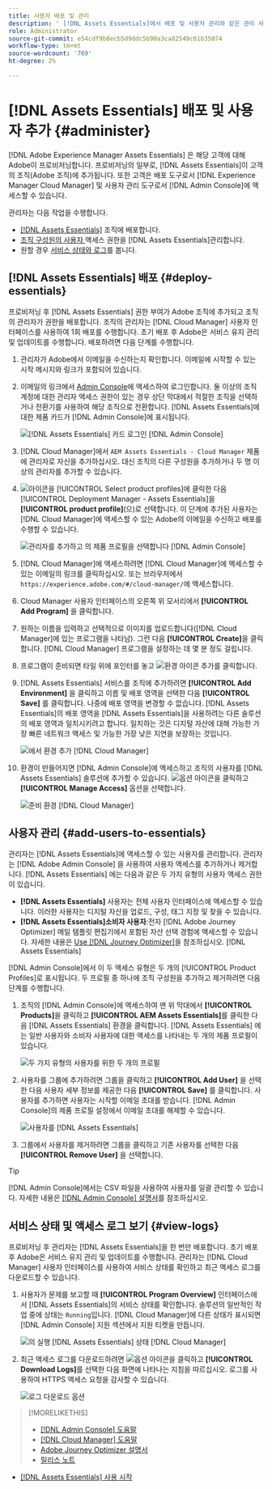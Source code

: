```yaml
---
title: 사용자 배포 및 관리
description: ' [!DNL Assets Essentials]에서 배포 및 사용자 관리와 같은 관리 사용 사례입니다.'
role: Administrator
source-git-commit: e54cdf9b8ecb5d9ddc5b90a3ca82549c61b35074
workflow-type: tm+mt
source-wordcount: '769'
ht-degree: 2%

---
```



# [!DNL Assets Essentials] 배포 및 사용자 추가 {#administer}

[!DNL Adobe Experience Manager Assets Essentials] 은 해당 고객에 대해 Adobe이 프로비저닝합니다. 프로비저닝의 일부로, [!DNL Assets Essentials]이 고객의 조직(Adobe 조직)에 추가됩니다. 또한 고객은 배포 도구로서 [!DNL Experience Manager Cloud Manager] 및 사용자 관리 도구로서 [!DNL Admin Console]에 액세스할 수 있습니다.

관리자는 다음 작업을 수행합니다.

* [ [!DNL Assets Essentials]](#deploy-essentials) 조직에 배포합니다.
* [조직 구성원의 사용자 ](#add-users-to-essentials) 액세스 권한을  [!DNL Assets Essentials]관리합니다.
* 원할 경우 [서비스 상태와 로그](#view-logs)를 봅니다.

## [!DNL Assets Essentials] 배포 {#deploy-essentials}

프로비저닝 후 [!DNL Assets Essentials] 권한 부여가 Adobe 조직에 추가되고 조직의 관리자가 권한을 배포합니다. 조직의 관리자는 [!DNL Cloud Manager] 사용자 인터페이스를 사용하여 1회 배포를 수행합니다. 초기 배포 후 Adobe은 서비스 유지 관리 및 업데이트를 수행합니다. 배포하려면 다음 단계를 수행합니다.

1. 관리자가 Adobe에서 이메일을 수신하는지 확인합니다. 이메일에 시작할 수 있는 시작 메시지와 링크가 포함되어 있습니다.

1. 이메일의 링크에서 [Admin Console](https://adminconsole.adobe.com)에 액세스하여 로그인합니다. 둘 이상의 조직 계정에 대한 관리자 액세스 권한이 있는 경우 상단 막대에서 적절한 조직을 선택하거나 전환기를 사용하여 해당 조직으로 전환합니다. [!DNL Assets Essentials]에 대한 제품 카드가 [!DNL Admin Console]에 표시됩니다.

   ![[!DNL Assets Essentials] 카드 로그인  [!DNL Admin Console]](assets/essentials-in-admin-console.png)

1. [!DNL Cloud Manager]에서 `AEM Assets Essentials - Cloud Manager` 제품에 관리자로 자신을 추가하십시오. 대신 조직의 다른 구성원을 추가하거나 두 명 이상의 관리자를 추가할 수 있습니다.

1. ![아이콘](assets/do-not-localize/add-icon.svg)을 [!UICONTROL Select product profiles]에 클릭한 다음 [!UICONTROL Deployment Manager - Assets Essentials]을 **[!UICONTROL product profile]**(으)로 선택합니다. 이 단계에 추가된 사용자는 [!DNL Cloud Manager]에 액세스할 수 있는 Adobe의 이메일을 수신하고 배포를 수행할 수 있습니다.

   ![관리자를 추가하고 의 제품 프로필을 선택합니다  [!DNL Admin Console]](assets/adminconsole-user1.png)

1. [!DNL Cloud Manager]에 액세스하려면 [!DNL Cloud Manager]에 액세스할 수 있는 이메일의 링크를 클릭하십시오. 또는 브라우저에서 `https://experience.adobe.com/#/cloud-manager/`에 액세스합니다.

1. Cloud Manager 사용자 인터페이스의 오른쪽 위 모서리에서 **[!UICONTROL Add Program]** 을 클릭합니다.

1. 원하는 이름을 입력하고 선택적으로 이미지를 업로드합니다([!DNL Cloud Manager]에 있는 프로그램을 나타남). 그런 다음 **[!UICONTROL Create]**&#x200B;을 클릭합니다. [!DNL Cloud Manager] 프로그램을 설정하는 데 몇 분 정도 걸립니다.

1. 프로그램이 준비되면 타일 위에 포인터를 놓고 ![환경 아이콘 추가](assets/do-not-localize/add-environment-icon.png)를 클릭합니다.

1. [!DNL Assets Essentials] 서비스를 조직에 추가하려면 **[!UICONTROL Add Environment]** 을 클릭하고 이름 및 배포 영역을 선택한 다음 **[!UICONTROL Save]** 를 클릭합니다. 나중에 배포 영역을 변경할 수 없습니다. [!DNL Assets Essentials]의 배포 영역을 [!DNL Assets Essentials]을 사용하려는 다른 솔루션의 배포 영역과 일치시키려고 합니다. 일치하는 것은 디지털 자산에 대해 가능한 가장 빠른 네트워크 액세스 및 가능한 가장 낮은 지연을 보장하는 것입니다.

   ![에서 환경 추가  [!DNL Cloud Manager]](assets/cloudmanager-add-environment-for-essentials.png)

1. 환경이 만들어지면 [!DNL Admin Console]에 액세스하고 조직의 사용자를 [!DNL Assets Essentials] 솔루션에 추가할 수 있습니다. ![옵션 아이콘](assets/do-not-localize/options-ellipses-icon.png)을 클릭하고 **[!UICONTROL Manage Access]** 옵션을 선택합니다.

   ![준비 환경  [!DNL Cloud Manager]](assets/cloudmanager-manage-access-essentials.png)

## 사용자 관리 {#add-users-to-essentials}

관리자는 [!DNL Assets Essentials]에 액세스할 수 있는 사용자를 관리합니다. 관리자는 [!DNL Adobe Admin Console] 을 사용하여 사용자 액세스를 추가하거나 제거합니다. [!DNL Assets Essentials] 에는 다음과 같은 두 가지 유형의 사용자 액세스 권한이 있습니다.

* **[!DNL Assets Essentials]** 사용자는 전체 사용자 인터페이스에 액세스할 수 있습니다. 이러한 사용자는 디지털 자산을 업로드, 구성, 태그 지정 및 찾을 수 있습니다.
* **[!DNL Assets Essentials]소비자 사용자**:전자  [!DNL Adobe Journey Optimizer] 메일 템플릿 편집기에서 포함된 자산 선택 경험에 액세스할 수 있습니다. 자세한 내용은 [Use [!DNL Journey Optimizer]](https://experienceleague.adobe.com/docs/journey-optimizer/using/create-messages/assets-essentials.html)을 참조하십시오. [!DNL Assets Essentials] 

[!DNL Admin Console]에서 이 두 액세스 유형은 두 개의 [!UICONTROL Product Profiles]로 표시됩니다. 두 프로필 중 하나에 조직 구성원을 추가하고 제거하려면 다음 단계를 수행합니다.

1. 조직의 [!DNL Admin Console]에 액세스하여 맨 위 막대에서 **[!UICONTROL Products]**&#x200B;을 클릭하고 **[!UICONTROL AEM Assets Essentials]**&#x200B;를 클릭한 다음 [!DNL Assets Essentials] 환경을 클릭합니다. [!DNL Assets Essentials] 에는 일반 사용자와 소비자 사용자에 대한 액세스를 나타내는 두 개의 제품 프로필이 있습니다.

   ![두 가지 유형의 사용자를 위한 두 개의 프로필](assets/adminconsole-user-types.png)

1. 사용자를 그룹에 추가하려면 그룹을 클릭하고 **[!UICONTROL Add User]** 을 선택한 다음 사용자 세부 정보를 제공한 다음 **[!UICONTROL Save]** 를 클릭합니다. 사용자를 추가하면 사용자는 시작할 이메일 초대를 받습니다. [!DNL Admin Console]의 제품 프로필 설정에서 이메일 초대를 해제할 수 있습니다.

   ![사용자를  [!DNL Assets Essentials]](assets/adminconsole-add-user.png)

1. 그룹에서 사용자를 제거하려면 그룹을 클릭하고 기존 사용자를 선택한 다음 **[!UICONTROL Remove User]** 을 선택합니다.

>[!TIP]
>
>[!DNL Admin Console]에서는 CSV 파일을 사용하여 사용자를 일괄 관리할 수 있습니다. 자세한 내용은 [[!DNL Admin Console] 설명서](https://helpx.adobe.com/enterprise/using/accounts.html)를 참조하십시오.

## 서비스 상태 및 액세스 로그 보기 {#view-logs}

프로비저닝 후 관리자는 [!DNL Assets Essentials]을 한 번만 배포합니다. 초기 배포 후 Adobe은 서비스 유지 관리 및 업데이트를 수행합니다. 관리자는 [!DNL Cloud Manager] 사용자 인터페이스를 사용하여 서비스 상태를 확인하고 최근 액세스 로그를 다운로드할 수 있습니다.

1. 사용자가 문제를 보고할 때 **[!UICONTROL Program Overview]** 인터페이스에서 [!DNL Assets Essentials]의 서비스 상태를 확인합니다. 솔루션의 일반적인 작업 중에 상태는 `Running`입니다. [!DNL Cloud Manager]에 다른 상태가 표시되면 [!DNL Admin Console] 지원 섹션에서 지원 티켓을 만듭니다.

   ![의 실행  [!DNL Assets Essentials] 상태  [!DNL Cloud Manager]](assets/cloudmanager-manage-access-essentials.png)

1. 최근 액세스 로그를 다운로드하려면 ![옵션 아이콘](assets/do-not-localize/options-ellipses-icon.png)을 클릭하고 **[!UICONTROL Download Logs]**&#x200B;를 선택한 다음 화면에 나타나는 지침을 따르십시오. 로그를 사용하여 HTTPS 액세스 요청을 감사할 수 있습니다.

   ![로그 다운로드 옵션](assets/cloudmanager-download-logs.png)

>[!MORELIKETHIS]
>
>* [[!DNL Admin Console] 도움말](https://helpx.adobe.com/enterprise/using/admin-console.html)
>* [[!DNL Cloud Manager] 도움말](https://experienceleague.adobe.com/docs/experience-manager-cloud-manager/using/introduction-to-cloud-manager.html?lang=ko-KR)
>* [Adobe Journey Optimizer 설명서](https://experienceleague.adobe.com/docs/journey-optimizer/using/ajo-home.html)
>* [릴리스 노트](release-notes.md)
* [ [!DNL Assets Essentials] 사용 시작](get-started.md)

